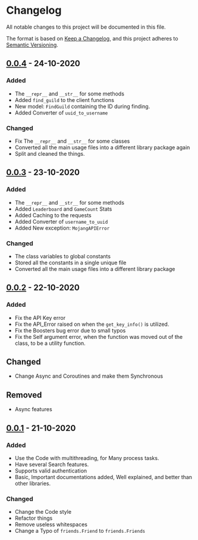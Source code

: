 # Changelog

All notable changes to this project will be documented in this file.

The format is based on [Keep a Changelog](https://keepachangelog.com/en/1.0.0/),
and this project adheres to [Semantic Versioning](https://semver.org/spec/v2.0.0.html).

## [0.0.4](https://github.com/janaSunrise/HypixelIO/releases/tag/v0.0.4) - 24-10-2020

### Added
- The `__repr__` and `__str__` for some methods
- Added `find_guild` to the client functions
- New model: `FindGuild` containing the ID during finding.
- Added Converter of `uuid_to_username`

### Changed
- Fix The `__repr__` and `__str__` for some classes
- Converted all the main usage files into a different library package again
- Split and cleaned the things.

## [0.0.3](https://github.com/janaSunrise/HypixelIO/releases/tag/v0.0.3) - 23-10-2020

### Added
- The `__repr__` and `__str__` for some methods
- Added `Leaderboard` and `GameCount` Stats
- Added Caching to the requests
- Added Converter of `username_to_uuid`
- Added New exception: `MojangAPIError`

### Changed
- The class variables to global constants
- Stored all the constants in a single unique file
- Converted all the main usage files into a different library package

## [0.0.2](https://github.com/janaSunrise/HypixelIO/releases/tag/v0.0.2) - 22-10-2020

### Added
- Fix the API Key error
- Fix the API_Error raised on when the `get_key_info()` is utilized.
- Fix the Boosters bug error due to small typos
- Fix the Self argument error, when the function was moved out of the class, to be a utility function.

## Changed
- Change Async and Coroutines and make them Synchronous

## Removed
- Async features


## [0.0.1](https://github.com/janaSunrise/HypixelIO/releases/tag/v0.0.1) - 21-10-2020

### Added
- Use the Code with multithreading, for Many process tasks.
- Have several Search features.
- Supports valid authentication
- Basic, Important documentations added, Well explained, and better than other libraries.

### Changed
- Change the Code style
- Refactor things
- Remove useless whitespaces
- Change a Typo of `friends.Friend` to `friends.Friends`
